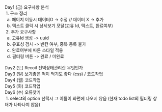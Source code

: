 Day1 (금) 요구사항 분석</br>
    &nbsp;1. 구조 정리</br>
	&nbsp;&nbsp;a. 페이지 이동시 데이터O -> 수정 // 데이터 X -> 추가</br>
	&nbsp;&nbsp;b. 텍스트 클릭 시 상세보기 모달(고유 Id, 텍스트, 완료여부)</br>
    &nbsp;2. 추가 요구사항</br>
	&nbsp;&nbsp;a. 고유Id 생성 -> uuid</br>
	&nbsp;&nbsp;b. 유효성 검사 -> 빈칸 여부, 중복 등록 불가</br>
	&nbsp;&nbsp;c. 완료여부에 따른 스타일 적용</br>
	&nbsp;&nbsp;d. 필터링 버튼 -> 완료 / 미완료</br>
</br>
Day2 (토)  Recoil 전역상태관리란 무엇인가</br>
Day3 (일) 보기좋은 떡이 먹기도 좋다 (css) / 코드작업</br>
Day4 (월) 코드작업</br>
Day5 (화) 코드작업</br>
Day6 (수) 오류찾기</br>
     &nbsp;1. select의 option 선택시 그 이름이 화면에 나오지 않음
	(현재 todo list의 필터링 상태가 나타나지 않음)
